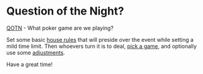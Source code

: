 # Question of the Night?

[QOTN](https://qotn.us) - What poker game are we playing?

Set some basic [house rules](https://github.com/plausiblecontrol/dealers-choice-poker/blob/main/rulings.md) that will preside over the event while setting a mild time limit. Then whoevers turn it is to deal, [pick a game](https://github.com/plausiblecontrol/dealers-choice-poker/blob/main/games.md), and optionally use some [adjustments](https://github.com/plausiblecontrol/dealers-choice-poker/blob/main/adjustments.md).

Have a great time!
